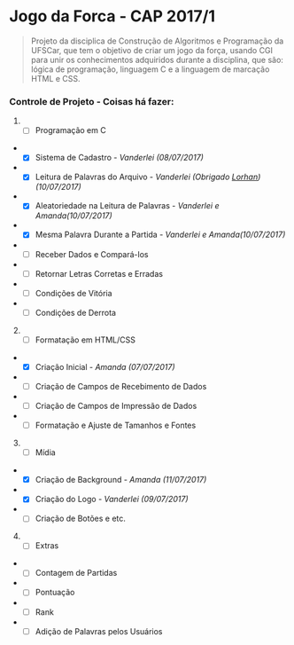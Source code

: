 # Jogo da Forca - CAP 2017/1

> Projeto da disciplica de Construção de Algoritmos e Programação da UFSCar, que tem o objetivo de criar um jogo da força, usando CGI para unir os conhecimentos adquiridos durante a disciplina, que são: lógica de programação, linguagem C e a linguagem de marcação HTML e CSS.

### Controle de Projeto - Coisas há fazer:

1. * [ ] Programação em C
  + * [x]   Sistema de Cadastro - _Vanderlei (08/07/2017)_
  + * [x]   Leitura de Palavras do Arquivo - _Vanderlei (Obrigado [Lorhan](https://github.com/LorhanSohaky))(10/07/2017)_
  + * [x]   Aleatoriedade na Leitura de Palavras - _Vanderlei e Amanda(10/07/2017)_
  + * [x]   Mesma Palavra Durante a Partida - _Vanderlei e Amanda(10/07/2017)_
  + * [ ]   Receber Dados e Compará-los
  + * [ ]   Retornar Letras Corretas e Erradas
  + * [ ]   Condições de Vitória
  + * [ ]   Condições de Derrota

2. * [ ] Formatação em HTML/CSS
  + * [x]   Criação Inicial - _Amanda (07/07/2017)_
  + * [ ]   Criação de Campos de Recebimento de Dados
  + * [ ]   Criação de Campos de Impressão de Dados
  + * [ ]   Formatação e Ajuste de Tamanhos e Fontes

3. * [ ]  Mídia
  + * [x]   Criação de Background - _Amanda (11/07/2017)_
  + * [x]   Criação do Logo - _Vanderlei (09/07/2017)_
  + * [ ]   Criação de Botões e etc.

4. * [ ]  Extras
  + * [ ]   Contagem de Partidas
  + * [ ]   Pontuação
  + * [ ]   Rank
  + * [ ]   Adição de Palavras pelos Usuários
